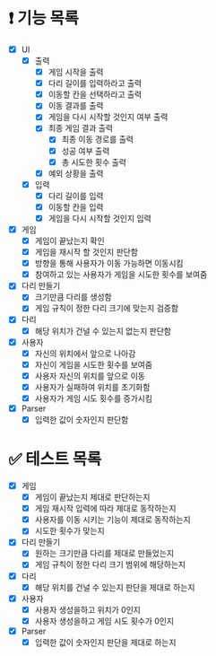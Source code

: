 # ❗️ 기능 목록

- [x]  UI
    - [x]  출력
        - [x]  게임 시작을 출력
        - [x]  다리 길이를 입력하라고 출력
        - [x]  이동할 칸을 선택하라고 출력
        - [x]  이동 결과를 출력
        - [x]  게임을 다시 시작할 것인지 여부 출력
        - [x]  최종 게임 결과 출력
            - [x]  최종 이동 경로를 출력
            - [x]  성공 여부 출력
            - [x]  총 시도한 횟수 출력
        - [x]  예외 상황을 출력
    - [x]  입력
        - [x]  다리 길이를 입력
        - [x]  이동할 칸을 입력
        - [x]  게임을 다시 시작할 것인지 입력
- [x]  게임
    - [x]  게임이 끝났는지 확인
    - [x]  게임을 재시작 할 것인지 판단함
    - [x]  방향을 통해 사용자가 이동 가능하면 이동시킴
    - [x]  참여하고 있는 사용자가 게임을 시도한 횟수를 보여줌
- [x]  다리 만들기
    - [x]  크기만큼 다리를 생성함
    - [x]  게임 규칙이 정한 다리 크기에 맞는지 검증함
- [x]  다리
    - [x]  해당 위치가 건널 수 있는지 없는지 판단함
- [x]  사용자
    - [x]  자신의 위치에서 앞으로 나아감
    - [x]  자신이 게임을 시도한 횟수를 보여줌
    - [x]  사용자 자신의 위치를 앞으로 이동
    - [x]  사용자가 실패하여 위치를 초기화함
    - [x]  사용자가 게임 시도 횟수를 증가시킴
- [x]  Parser
    - [x]  입력한 값이 숫자인지 판단함

# ✅ 테스트 목록

- [x]  게임
    - [x]  게임이 끝났는지 제대로 판단하는지
    - [x]  게임 재시작 입력에 따라 제대로 동작하는지
    - [x]  사용자를 이동 시키는 기능이 제대로 동작하는지
    - [x]  시도한 횟수가 맞는지
- [x]  다리 만들기
    - [x]  원하는 크기만큼 다리를 제대로 만들었는지
    - [x]  게임 규칙이 정한 다리 크기 범위에 해당하는지
- [x]  다리
    - [x]  해당 위치를 건널 수 있는지 판단을 제대로 하는지
- [x]  사용자
    - [x]  사용자 생성을하고 위치가 0인지
    - [x]  사용자 생성을하고 게임 시도 횟수가 0인지
- [x]  Parser
    - [x]  입력한 값이 숫자인지 판단을 제대로 하는지